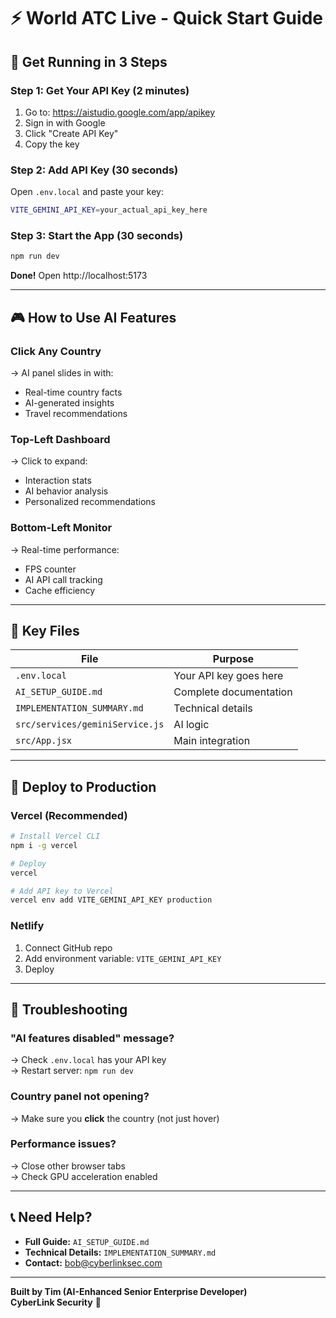 # ⚡ World ATC Live - Quick Start Guide

## 🎯 Get Running in 3 Steps

### Step 1: Get Your API Key (2 minutes)
1. Go to: https://aistudio.google.com/app/apikey
2. Sign in with Google
3. Click "Create API Key"
4. Copy the key

### Step 2: Add API Key (30 seconds)
Open `.env.local` and paste your key:
```bash
VITE_GEMINI_API_KEY=your_actual_api_key_here
```

### Step 3: Start the App (30 seconds)
```bash
npm run dev
```

**Done!** Open http://localhost:5173

---

## 🎮 How to Use AI Features

### **Click Any Country**
→ AI panel slides in with:
- Real-time country facts
- AI-generated insights
- Travel recommendations

### **Top-Left Dashboard**
→ Click to expand:
- Interaction stats
- AI behavior analysis
- Personalized recommendations

### **Bottom-Left Monitor**
→ Real-time performance:
- FPS counter
- AI API call tracking
- Cache efficiency

---

## 📁 Key Files

| File | Purpose |
|------|---------|
| `.env.local` | Your API key goes here |
| `AI_SETUP_GUIDE.md` | Complete documentation |
| `IMPLEMENTATION_SUMMARY.md` | Technical details |
| `src/services/geminiService.js` | AI logic |
| `src/App.jsx` | Main integration |

---

## 🚀 Deploy to Production

### Vercel (Recommended)
```bash
# Install Vercel CLI
npm i -g vercel

# Deploy
vercel

# Add API key to Vercel
vercel env add VITE_GEMINI_API_KEY production
```

### Netlify
1. Connect GitHub repo
2. Add environment variable: `VITE_GEMINI_API_KEY`
3. Deploy

---

## 🐛 Troubleshooting

### "AI features disabled" message?
→ Check `.env.local` has your API key  
→ Restart server: `npm run dev`

### Country panel not opening?
→ Make sure you **click** the country (not just hover)

### Performance issues?
→ Close other browser tabs  
→ Check GPU acceleration enabled

---

## 📞 Need Help?

- **Full Guide:** `AI_SETUP_GUIDE.md`
- **Technical Details:** `IMPLEMENTATION_SUMMARY.md`
- **Contact:** bob@cyberlinksec.com

---

**Built by Tim (AI-Enhanced Senior Enterprise Developer)**  
**CyberLink Security** 🔐
